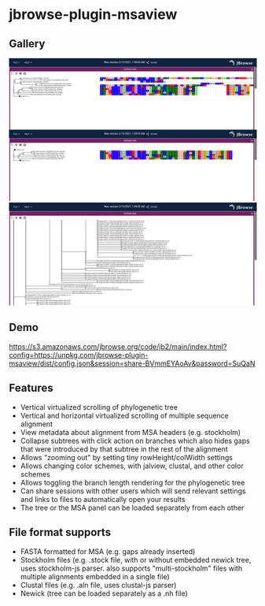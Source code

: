 
# jbrowse-plugin-msaview

## Gallery

![](img/1.png)
![](img/2.png)

## Demo

https://s3.amazonaws.com/jbrowse.org/code/jb2/main/index.html?config=https://unpkg.com/jbrowse-plugin-msaview/dist/config.json&session=share-BVmmEYAoAv&password=SuQaN

## Features

- Vertical virtualized scrolling of phylogenetic tree
- Vertical and horizontal virtualized scrolling of multiple sequence alignment
- View metadata about alignment from MSA headers (e.g. stockholm)
- Collapse subtrees with click action on branches which also hides gaps that
  were introduced by that subtree in the rest of the alignment
- Allows "zooming out" by setting tiny rowHeight/colWidth settings
- Allows changing color schemes, with jalview, clustal, and other color schemes
- Allows toggling the branch length rendering for the phylogenetic tree
- Can share sessions with other users which will send relevant settings and
  links to files to automatically open your results
- The tree or the MSA panel can be loaded separately from each other

## File format supports

- FASTA formatted for MSA (e.g. gaps already inserted)
- Stockholm files (e.g. .stock file, with or without embedded newick tree, uses
  stockholm-js parser. also supports "multi-stockholm" files with multiple
  alignments embedded in a single file)
- Clustal files (e.g. .aln file, uses clustal-js parser)
- Newick (tree can be loaded separately as a .nh file)

